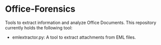 # Office-Forensics
Tools to extract information and analyze Office Documents.
This repository currently holds the following tool:

* emlextractor.py: A tool to extract attachments from EML files.
